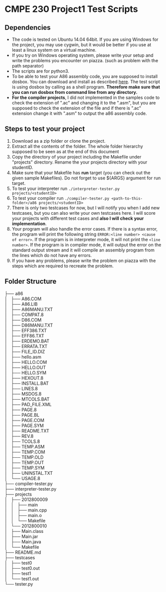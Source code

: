 # CMPE 230 Project1 Test Scripts
## Dependencies

 - The code is tested on Ubuntu 14.04 64bit. If you are using Windows for the project, you may use cygwin, but it would be better if you use at least a linux system on a virtual machine.
 - If you try on Windows operating system, please write your setup and write the problems you encounter on piazza. (such as problem with the path separator)
 - The scripts are for python3.
 - To be able to test your A86 assembly code, you are supposed to install dosbox. You can download and install as described [here](https://www.dosbox.com/wiki/Basic_Setup_and_Installation_of_DosBox). The test script is using dosbox by calling as a shell program. **Therefore make sure that you can run dosbox from command line from any directory.**
 - **For the compiler projects**, I did not implemented in the samples code to check the extension of ".ac" and changing it to the ".asm", but you are supposed to check the extension of the file and if there is ".ac" extension change it with ".asm" to output the a86 assembly code.

## Steps to test your project
 1. Download as a zip folder or clone the project.
 2. Extract all the contents of the folder. The whole folder hierarchy supposed to be seen as at the end of this document
 3. Copy the directory of your project including the Makefile under "projects" directory. Rename the your projects directory with your studentID.
 4. Make sure that your Makefile has **run** target (you can check out the given sample Makefiles). Do not forget to use ${ARGS} argument for run target.
 5. To test your interpreter run `./interpreter-tester.py projects/<studentID>`
 6. To test your compiler run `./compiler-tester.py <path-to-this-folder>/a86 projects/<studentID>`
 7. There is only two testcases for now, but I will notify you when I add new testcases, but you can also write your own testcases here. I will score your projects with different test cases and **also I will check your implementation**.
 8. Your program will also handle the error cases. If there is a syntax error, the program will print the following string `ERROR:<line number> <cause of error>`. If the program is in interpreter mode, it will not print the `<line number>`. If the program is in compiler mode, it will output the error on the standard output stream and it will compile an assembly program from the lines which do not have any errors.
 9. If you have any problems, please write the problem on piazza with the steps which are required to recreate the problem.

## Folder Structure

├── a86  
│   ├── A86.COM  
│   ├── A86.LIB  
│   ├── A86MANU.TXT  
│   ├── COMPAT.8  
│   ├── D86.COM  
│   ├── D86MANU.TXT  
│   ├── EFF386.TXT  
│   ├── EFF86.TXT  
│   ├── ERDEMO.BAT  
│   ├── ERRATA.TXT  
│   ├── FILE_ID.DIZ  
│   ├── hello.asm  
│   ├── HELLO.COM  
│   ├── HELLO.OUT  
│   ├── HELLO.SYM  
│   ├── HEXOUT.8  
│   ├── INSTALL.BAT  
│   ├── LINES.8  
│   ├── MSDOS.8  
│   ├── MTCOLS.BAT  
│   ├── PAD_FILE.XML  
│   ├── PAGE.8  
│   ├── PAGE.BL  
│   ├── PAGE.COM  
│   ├── PAGE.SYM  
│   ├── README.TXT  
│   ├── REV.8  
│   ├── TCOLS.8  
│   ├── TEMP.ASM  
│   ├── TEMP.COM  
│   ├── TEMP.OLD  
│   ├── TEMP.OUT  
│   ├── TEMP.SYM  
│   ├── UNINSTAL.TXT  
│   └── USAGE.8  
├── compiler-tester.py  
├── interpreter-tester.py  
├── projects  
│   ├── 2012800009  
│   │   ├── main  
│   │   ├── main.cpp  
│   │   ├── main.o  
│   │   └── Makefile  
│   └── 2012800010  
│       ├── Main.class  
│       ├── Main.jar  
│       ├── Main.java  
│       └── Makefile  
├── README.md  
├── testcases  
│   ├── test0  
│   ├── test0.out  
│   ├── test1  
│   └── test1.out  
└── tester.py  
